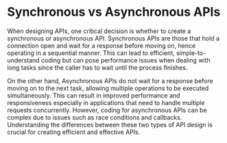 # Synchronous vs Asynchronous APIs

When designing APIs, one critical decision is whether to create a synchronous or asynchronous API. Synchronous APIs are those that hold a connection open and wait for a response before moving on, hence operating in a sequential manner. This can lead to efficient, simple-to-understand coding but can pose performance issues when dealing with long tasks since the caller has to wait until the process finishes.

On the other hand, Asynchronous APIs do not wait for a response before moving on to the next task, allowing multiple operations to be executed simultaneously. This can result in improved performance and responsiveness especially in applications that need to handle multiple requests concurrently. However, coding for asynchronous APIs can be complex due to issues such as race conditions and callbacks. Understanding the differences between these two types of API design is crucial for creating efficient and effective APIs.